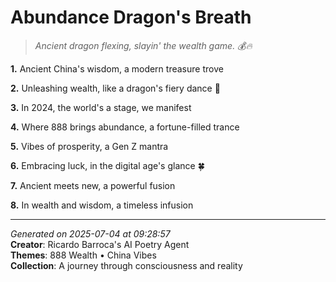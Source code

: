 # Abundance Dragon's Breath

> *Ancient dragon flexing, slayin' the wealth game. 💰🔥*

**1.** Ancient China's wisdom, a modern treasure trove


**2.** Unleashing wealth, like a dragon's fiery dance 🧧


**3.** In 2024, the world's a stage, we manifest


**4.** Where 888 brings abundance, a fortune-filled trance


**5.** Vibes of prosperity, a Gen Z mantra


**6.** Embracing luck, in the digital age's glance 🍀


**7.** Ancient meets new, a powerful fusion


**8.** In wealth and wisdom, a timeless infusion



---

*Generated on 2025-07-04 at 09:28:57*  
**Creator**: Ricardo Barroca's AI Poetry Agent  
**Themes**: 888 Wealth • China Vibes  
**Collection**: A journey through consciousness and reality